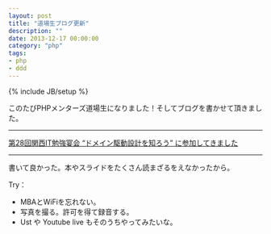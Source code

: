 ```yaml
---
layout: post
title: "道場生ブログ更新"
description: ""
date: 2013-12-17 00:00:00
category: "php"
tags:
- php
- ddd
---
```

{% include JB/setup %}

このたびPHPメンターズ道場生になりました！そしてブログを書かせて頂きました。

-----

<a href="http://phpmentors.jp/post/70238469707/kwansaiit-ddd-report" target="_blank">第28回関西IT勉強宴会 “ドメイン駆動設計を知ろう” に参加してきました</a>

-----


書いて良かった。本やスライドをたくさん読まざるをえなかったから。

Try：

- MBAとWiFiを忘れない。
- 写真を撮る。許可を得て録音する。
- Ust や Youtube live もそのうちやってみたいな。
